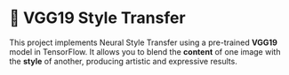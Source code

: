 # 🎨 VGG19 Style Transfer
This project implements Neural Style Transfer using a pre-trained **VGG19** model in TensorFlow. It allows you to blend the **content** of one image with the **style** of another, producing artistic and expressive results.
